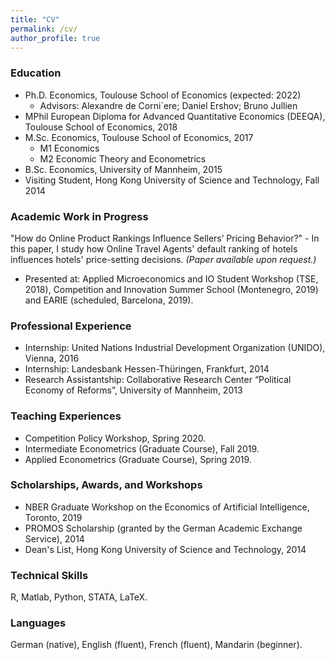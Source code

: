 ```yaml
---
title: "CV"
permalink: /cv/
author_profile: true
---
```


### Education
* Ph.D. Economics, Toulouse School of Economics (expected: 2022)
  * Advisors: Alexandre de Corni`ere; Daniel Ershov; Bruno Jullien
* MPhil European Diploma for Advanced Quantitative Economics (DEEQA), Toulouse School of Economics, 2018
* M.Sc. Economics, Toulouse School of Economics, 2017
  * M1 Economics
  * M2 Economic Theory and Econometrics
* B.Sc. Economics, University of Mannheim, 2015
* Visiting Student, Hong Kong University of Science and Technology, Fall 2014
  
### Academic Work in Progress
"How do Online Product Rankings Influence Sellers’ Pricing Behavior?" - 
In this paper, I study how Online Travel Agents' default ranking of hotels influences hotels' price-setting decisions. _(Paper available upon request.)_
* Presented at: Applied Microeconomics and IO Student Workshop (TSE, 2018), Competition and Innovation Summer School (Montenegro, 2019) and EARIE (scheduled, Barcelona, 2019).

### Professional Experience
* Internship: United Nations Industrial Development Organization (UNIDO), Vienna, 2016
* Internship: Landesbank Hessen-Th&uuml;ringen, Frankfurt, 2014
* Research Assistantship: Collaborative Research Center “Political Economy of Reforms”, University of Mannheim, 2013

### Teaching Experiences
* Competition Policy Workshop, Spring 2020.
* Intermediate Econometrics (Graduate Course), Fall 2019.
* Applied Econometrics (Graduate Course), Spring 2019.

### Scholarships, Awards, and Workshops
* NBER Graduate Workshop on the Economics of Artificial Intelligence, Toronto, 2019
* PROMOS Scholarship (granted by the German Academic Exchange Service), 2014
* Dean's List, Hong Kong University of Science and Technology, 2014
  
### Technical Skills
R, Matlab, Python, STATA, LaTeX.

### Languages
German (native), English (fluent), French (fluent), Mandarin (beginner).
